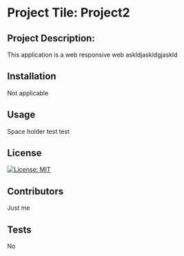# Project Tile: Project2

  ## Project Description:
  This application is a web responsive web askldjaskldgjaskld

  ## Installation
  Not applicable

  ## Usage
  Space holder test test
  
  ## License
  [![License: MIT](https://img.shields.io/badge/License-MIT-yellow.svg)](https://opensource.org/licenses/MIT)

  ## Contributors
  Just me

  ## Tests
  No 

